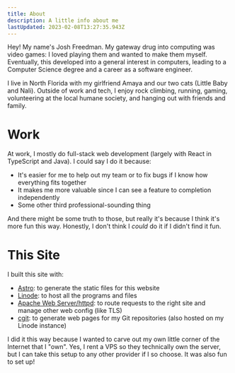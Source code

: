 ```yaml
---
title: About
description: A little info about me
lastUpdated: 2023-02-08T13:27:35.943Z
---
```

Hey! My name's Josh Freedman. My gateway drug into computing was video games:
I loved playing them and wanted to make them myself. Eventually, this developed into a general
interest in computers, leading to a Computer Science degree and a career as a software engineer.

I live in North Florida with my girlfriend Amaya and our two cats (Little Baby and Nali). Outside
of work and tech, I enjoy rock climbing, running, gaming, volunteering at the local humane society, and 
hanging out with friends and family.

# Work

At work, I mostly do full-stack web development (largely with React in TypeScript and Java). I could say I do it because:

* It's easier for me to help out my team or to fix bugs if I know how everything fits together
* It makes me more valuable since I can see a feature to completion independently
* Some other third professional-sounding thing

And there might be some truth to those, but really it's because I think it's more fun this way.
Honestly, I don't think I _could_ do it if I didn't find it fun.

# This Site

I built this site with:

* [Astro](https://astro.build): to generate the static files for this website
* [Linode](https://www.linode.com/): to host all the programs and files
* [Apache Web Server/httpd](httpd.apache.org/): to route requests to the right site and manage other web config (like TLS)
* [cgit](https://git.zx2c4.com/cgit/about/): to generate web pages for my Git repositories (also hosted on my Linode instance)

I did it this way because I wanted to carve out my own little corner of the Internet that I "own". Yes, I rent a VPS so they
technically own the server, but I can take this setup to any other provider if I so choose. It was also fun to set up!